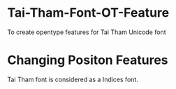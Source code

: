 # Tai-Tham-Font-OT-Feature
To create opentype features for Tai Tham Unicode font
# Changing Positon Features
Tai Tham font is considered as a Indices font.
